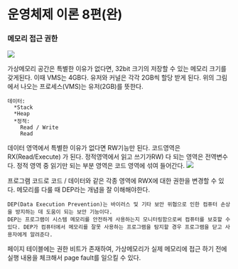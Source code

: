 # 운영체제 이론 8편(완)

### 메모리 접근 권한

![](https://velog.velcdn.com/images/dev_dowon/post/60267eef-11cd-4cfa-ab95-897405b76077/image.png)

가상메모리 공간은 특별한 이유가 없다면, 32bit 크기의 저장할 수 있는 메모리 크기를 갖게된다. 이때 VMS는 4GB다. 유저와 커널은 각각 2GB씩 할당 받게 된다. 위의 그림에서 나오는 프로세스(VMS)는 유저(2GB)를 뜻한다.

```
데이터:
  *Stack
  *Heap
  *정적:
	Read / Write
	Read
```

데이터 영역에서 특별한 이유가 없다면 RW기능만 된다. 코드영역은 RX(Read/Execute) 가 된다. 정적영역에서 읽고 쓰기가RW) 다 되는 영역은 전역변수다. 정적 영역 중 읽기만 되는 부분 영역은 코드 영역에 섞여 들어간다.
![](https://velog.velcdn.com/images/dev_dowon/post/799280fc-287f-42ba-a993-6a65cfe73941/image.png)

프로그램 코드로 코드 / 데이터와 같은 각종 영역에 RWX에 대한 권한을 변경할 수 있다. 메모리를 다룰 때 DEP라는 개념을 잘 이해해야한다.

```
DEP(Data Execution Prevention)는 바이러스 및 기타 보안 위협으로 인한 컴퓨터 손상을 방지하는 데 도움이 되는 보안 기능이다.
DEP는 프로그램이 시스템 메모리를 안전하게 사용하는지 모니터링함으로써 컴퓨터를 보호할 수 있다. DEP가 컴퓨터에서 메모리를 잘못 사용하는 프로그램을 탐지할 경우 프로그램을 닫고 사용자에게 알려준다.
```

페이지 테이블에는 권한 비트가 존재하여, 가상메모리가 실제 메모리에 접근 하기 전에 실행
내용을 체크해서 page fault를 일으킬 수 있다.
